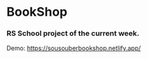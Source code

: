 # BookShop 
### RS School project of the current week.

Demo: https://sousouberbookshop.netlify.app/
